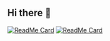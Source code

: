 ## Hi there 👋

 [![ReadMe Card](https://github-readme-stats.vercel.app/api?username=HidakaRintaro&show_icons=true&theme=gotham)](https://github.com/Hidakarintaro)
 [![ReadMe Card](https://github-readme-stats.vercel.app/api/top-langs/?username=HidakaRintaro&theme=gotham)](https://github.com/Hidakarintaro)
